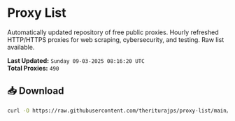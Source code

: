 # Proxy List

Automatically updated repository of free public proxies. Hourly refreshed HTTP/HTTPS proxies for web scraping, cybersecurity, and testing. Raw list available.

**Last Updated:** `Sunday 09-03-2025 08:16:20 UTC`  
**Total Proxies:** `490`

## 📥 Download
```bash
curl -O https://raw.githubusercontent.com/theriturajps/proxy-list/main/proxies.txt
